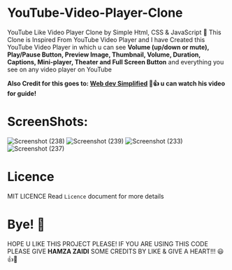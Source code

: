 # YouTube-Video-Player-Clone
YouTube Like Video Player Clone by Simple Html, CSS &amp; JavaScript 🙂
This Clone is Inspired From YouTube Video Player and I have Created this YouTube Video Player in which u can see **Volume (up/down or mute), Play/Pause Button, Preview Image, Thumbnail, Volume, Duration, Captions, Mini-player, Theater and Full Screen Button** and everything you see on any video player on YouTube 

**Also Credit for this goes to: [Web dev Simplified](https://github.com/WebDevSimplified) 💙👍 u can watch his video for guide!**

# ScreenShots:
![Screenshot (238)](https://user-images.githubusercontent.com/52501040/175824890-40a65156-894f-4fbf-afc0-56982c71118c.png)
![Screenshot (239)](https://user-images.githubusercontent.com/52501040/175824892-84ae6c0e-79f7-41a8-b425-f83f28a622bd.png)
![Screenshot (233)](https://user-images.githubusercontent.com/52501040/175824894-175f574e-a71e-444d-a3c5-003a090a4c18.png)
![Screenshot (237)](https://user-images.githubusercontent.com/52501040/175824888-94d8cdb5-d8f5-4e7e-b83d-9f4641de6e84.png)

# Licence

MIT LICENCE
Read `Licence` document for more details

# Bye! 👋

HOPE U LIKE THIS PROJECT PLEASE! IF YOU ARE USING THIS CODE PLEASE GIVE **HAMZA ZAIDI** SOME CREDITS BY LIKE & GIVE A HEART!!! 😃👍💛
